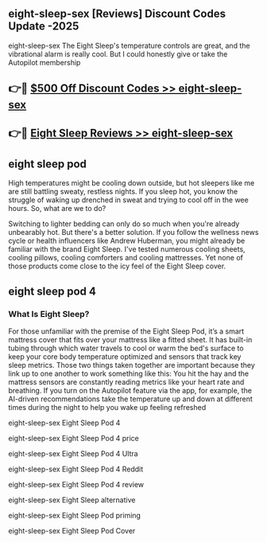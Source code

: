 ## eight-sleep-sex [Reviews​] Discount Codes Update -2025

eight-sleep-sex The Eight Sleep's temperature controls are great, and the vibrational alarm is really cool. But I could honestly give or take the Autopilot membership

## 👉🔴 [$500 Off Discount Codes >> eight-sleep-sex](http://download.freeplayer.one?title=eight-sleep-sex&ref=18-ES)

## 👉🔴 [Eight Sleep Reviews >> eight-sleep-sex](http://download.freeplayer.one?title=eight-sleep-sex&ref=18-ES)

## eight sleep pod

High temperatures might be cooling down outside, but hot sleepers like me are still battling sweaty, restless nights. If you sleep hot, you know the struggle of waking up drenched in sweat and trying to cool off in the wee hours. So, what are we to do?

Switching to lighter bedding can only do so much when you're already unbearably hot. But there's a better solution. If you follow the wellness news cycle or health influencers like Andrew Huberman, you might already be familiar with the brand Eight Sleep. I've tested numerous cooling sheets, cooling pillows, cooling comforters and cooling mattresses. Yet none of those products come close to the icy feel of the Eight Sleep cover.

## eight sleep pod 4

### What Is Eight Sleep?

For those unfamiliar with the premise of the Eight Sleep Pod, it’s a smart mattress cover that fits over your mattress like a fitted sheet. It has built-in tubing through which water travels to cool or warm the bed's surface to keep your core body temperature optimized and sensors that track key sleep metrics. Those two things taken together are important because they link up to one another to work something like this: You hit the hay and the mattress sensors are constantly reading metrics like your heart rate and breathing. If you turn on the Autopilot feature via the app, for example, the AI-driven recommendations take the temperature up and down at different times during the night to help you wake up feeling refreshed

eight-sleep-sex Eight Sleep Pod 4

eight-sleep-sex Eight Sleep Pod 4 price

eight-sleep-sex Eight Sleep Pod 4 Ultra

eight-sleep-sex Eight Sleep Pod 4 Reddit

eight-sleep-sex Eight Sleep Pod 4 review

eight-sleep-sex Eight Sleep alternative

eight-sleep-sex Eight Sleep Pod priming

eight-sleep-sex Eight Sleep Pod Cover
